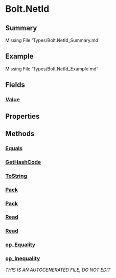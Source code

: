 # Bolt.NetId
## Summary
Missing File 'Types/Bolt.NetId_Summary.md'
## Example
Missing File 'Types/Bolt.NetId_Example.md'
## Fields
### [Value](Bolt.NetId/F/Value.md)
## Properties
## Methods
### [Equals](Bolt.NetId/M/Equals.md)
### [GetHashCode](Bolt.NetId/M/GetHashCode.md)
### [ToString](Bolt.NetId/M/ToString.md)
### [Pack](Bolt.NetId/M/Pack.md)
### [Pack](Bolt.NetId/M/Pack.md)
### [Read](Bolt.NetId/M/Read.md)
### [Read](Bolt.NetId/M/Read.md)
### [op_Equality](Bolt.NetId/M/op_Equality.md)
### [op_Inequality](Bolt.NetId/M/op_Inequality.md)

*THIS IS AN AUTOGENERATED FILE, DO NOT EDIT*
